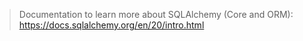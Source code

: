 > Documentation to learn more about SQLAlchemy (Core and ORM): https://docs.sqlalchemy.org/en/20/intro.html

